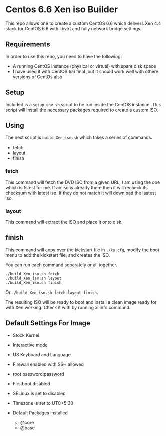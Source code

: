 # Centos 6.6 Xen iso Builder

This repo allows one to create a custom CentOS 6.6 which delivers Xen 4.4 stack for CentOS 6.6 with libvirt and fully network bridge settings.


## Requirements

In order to use this repo, you need to have the following:

 * A running CentOS instance (physical or virtual) with spare disk space
 * I have used it with CentOS 6.6 final ,but it should work well with othere versions of CentOs also 

## Setup

Included is a `setup_env.sh` script to be run inside the CentOS instance.  This
script will install the necessary packages required to create a custom ISO.

## Using

The next script is `build_Xen_iso.sh` which takes a series of commands:

 * fetch
 * layout
 * finish

### fetch
This command will fetch the DVD ISO from a given URL, I am using the one which is fstest for me. If an iso is already there then it will recheck its checksum with latest iso. If they do not match it will download the lastest iso.

### layout
This command will extract the ISO and place it onto disk.

## finish
This command will copy over the kickstart file in `./ks.cfg`, modify the boot menu to add the kickstart file, and creates the ISO.

You can run each command separately or all together.

```
./build_Xen_iso.sh fetch
./build_Xen_iso.sh layout
./build_Xen_iso.sh finish
```

Or `./build_Xen_iso.sh fetch layout finish`.

The resulting ISO will be ready to boot and install a clean image ready for
with Xen working. 
Check it with by running xl info command.

## Default Settings For Image

* Stock Kernel
* Interactive mode
* US Keyboard and Language
* Firewall enabled with SSH allowed
* root password:password
* Firstboot disabled
* SELinux is set to disabled
* Timezone is set to UTC+5:30
* Default Packages installed


   * @core
   * @base
